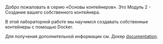 Добро пожаловать в серию «Основы контейнеров». Это Модуль 2 - Создание вашего собственного контейнера.

В этой лабораторной работе мы научимся создавать собственные контейнеры с помощью Docker.

Для получения дополнительной информации см. Докер [documentation][docs].


<!-- Links Referenced -->

[docs]:           https://docs.docker.com/develop/develop-images/baseimages/
